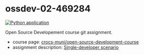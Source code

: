 # ossdev-02-469284

[![Python application](https://github.com/xsebek/ossdev-02-469284/actions/workflows/python-app.yml/badge.svg?branch=main)](https://github.com/xsebek/ossdev-02-469284/actions/workflows/python-app.yml)

Open Source Developement course git assignment.

- course page: [crocs-muni/open-source-development-course](https://github.com/crocs-muni/open-source-development-course)
- assignment description: [Single-developer scenario](https://github.com/crocs-muni/open-source-development-course/blob/master/assignments.md#1-single-developer-scenario-deadline-20-4)
